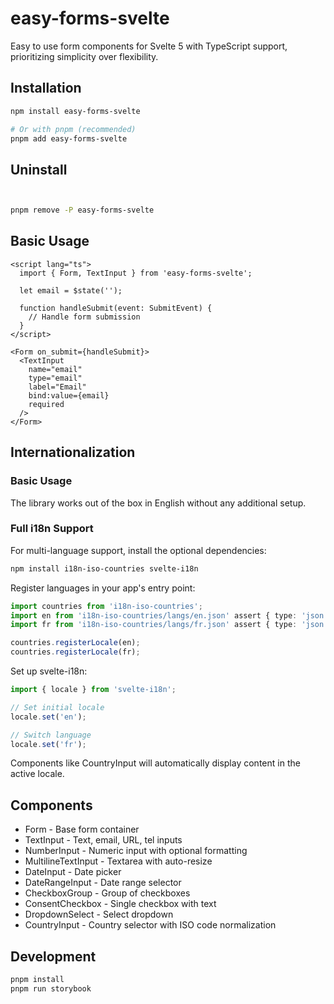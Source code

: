 # easy-forms-svelte

Easy to use form components for Svelte 5 with TypeScript support, prioritizing simplicity over flexibility.

## Installation

```bash
npm install easy-forms-svelte

# Or with pnpm (recommended)
pnpm add easy-forms-svelte
```

## Uninstall 

```bash


pnpm remove -P easy-forms-svelte
```

## Basic Usage

```svelte
<script lang="ts">
  import { Form, TextInput } from 'easy-forms-svelte';

  let email = $state('');
  
  function handleSubmit(event: SubmitEvent) {
    // Handle form submission
  }
</script>

<Form on_submit={handleSubmit}>
  <TextInput
    name="email"
    type="email"
    label="Email"
    bind:value={email}
    required
  />
</Form>
```

## Internationalization

### Basic Usage
The library works out of the box in English without any additional setup.

### Full i18n Support
For multi-language support, install the optional dependencies:

```bash
npm install i18n-iso-countries svelte-i18n
```

Register languages in your app's entry point:

```typescript
import countries from 'i18n-iso-countries';
import en from 'i18n-iso-countries/langs/en.json' assert { type: 'json' };
import fr from 'i18n-iso-countries/langs/fr.json' assert { type: 'json' };

countries.registerLocale(en);
countries.registerLocale(fr);
```

Set up svelte-i18n:

```typescript
import { locale } from 'svelte-i18n';

// Set initial locale
locale.set('en');

// Switch language
locale.set('fr');
```

Components like CountryInput will automatically display content in the active locale.

## Components

- Form - Base form container
- TextInput - Text, email, URL, tel inputs
- NumberInput - Numeric input with optional formatting
- MultilineTextInput - Textarea with auto-resize
- DateInput - Date picker
- DateRangeInput - Date range selector
- CheckboxGroup - Group of checkboxes
- ConsentCheckbox - Single checkbox with text
- DropdownSelect - Select dropdown
- CountryInput - Country selector with ISO code normalization

## Development

```bash
pnpm install
pnpm run storybook
```